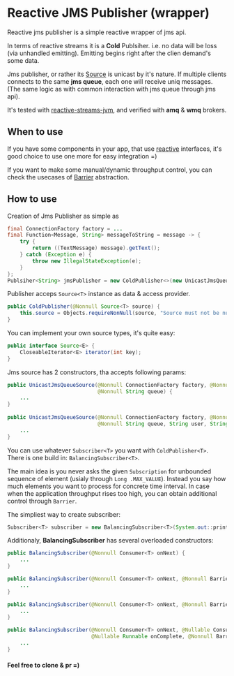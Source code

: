 # Reactive JMS Publisher (wrapper)

Reactive jms publisher is a simple reactive wrapper of jms api. 

In terms of reactive streams it is a **Cold** Publsiher. i.e. no data will be loss (via unhandled emitting). Emitting
 begins right after the clien demand's some data.
 
Jms publisher, or rather its [Source](/src/main/java/com/github/egetman/source/UnicastJmsQueueSource.java) is unicast
 by it's nature. If multiple clients connects to the same **jms queue**, each one will receive uniq messages. (The 
 same logic as with common interaction with jms queue through jms api).

It's tested with [reactive-streams-jvm](https://github.com/reactive-streams/reactive-streams-jvm),
and verified with **amq** & **wmq** brokers.


## When to use

If you have some components in your app, that use [reactive](https://github.com/reactive-streams/reactive-streams-jvm/tree/master/api/src/main/java/org/reactivestreams)
interfaces, it's good choice to use one more for easy integration =)  

If you want to make some manual/dynamic throughput control, you can check the usecases of 
[Barrier](/src/main/java/com/github/egetman/barrier/Barrier.java) abstraction.

## How to use

Creation of Jms Publisher as simple as

```java
final ConnectionFactory factory = ...
final Function<Message, String> messageToString = message -> {
    try {
        return ((TextMessage) message).getText();
    } catch (Exception e) {
        throw new IllegalStateException(e);
    }
};
Publsiher<String> jmsPublisher = new ColdPublisher<>(new UnicastJmsQueueSource<>(factory, messageToString, "MY_COOL_QUEUE"));
```

Publisher acceps `Source<T>` instance as data & access provider.
```java
public ColdPublisher(@Nonnull Source<T> source) {
    this.source = Objects.requireNonNull(source, "Source must not be null");
}
```
You can implement your own source types, it's quite easy:
```java
public interface Source<E> {
    CloseableIterator<E> iterator(int key);
}
```
Jms source has 2 constructors, tha accepts following params:
```java
public UnicastJmsQueueSource(@Nonnull ConnectionFactory factory, @Nonnull Function<Message, T> function,
                             @Nonnull String queue) {
    ...
}
    
public UnicastJmsQueueSource(@Nonnull ConnectionFactory factory, @Nonnull Function<Message, T> function,
                             @Nonnull String queue, String user, String password, boolean transacted) {
    ...
}
```

You can use whatever `Subscriber<T>` you want with `ColdPublisher<T>`. 
There is one build in: `BalancingSubscriber<T>`.

The main idea is you never asks the given `Subscription` for unbounded sequence of element (usialy through `Long
.MAX_VALUE`). Instead you say how much elements you want to process for concrete time interval. In case when the 
application throughput rises too high, you can obtain additional control through `Barrier`.

 The simpliest way to create subscriber:
```java
Subscriber<T> subscriber = new BalancingSubscriber<T>(System.out::println);
```
Additionaly, **BalancingSubscriber** has several overloaded constructors:
```java
public BalancingSubscriber(@Nonnull Consumer<T> onNext) {
    ...
}

public BalancingSubscriber(@Nonnull Consumer<T> onNext, @Nonnull Barrier barrier) {
    ...
}

public BalancingSubscriber(@Nonnull Consumer<T> onNext, @Nonnull Barrier barrier, int batchSize, int pollInterval) {
    ...
}

public BalancingSubscriber(@Nonnull Consumer<T> onNext, @Nullable Consumer<Throwable> onError,
                           @Nullable Runnable onComplete, @Nonnull Barrier barrier, int batchSize, int pollInterval) {
    ...
}
```

#### Feel free to clone & pr =)